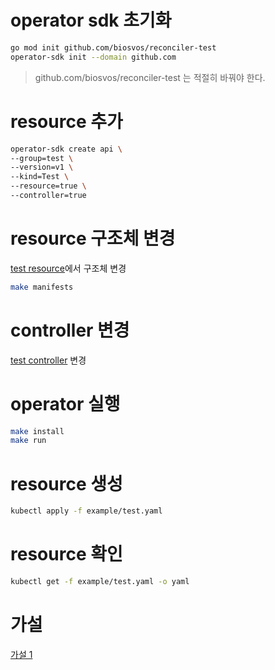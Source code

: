 # operator sdk 초기화
```bash
go mod init github.com/biosvos/reconciler-test
operator-sdk init --domain github.com
```
> github.com/biosvos/reconciler-test 는 적절히 바꿔야 한다.

# resource 추가
```bash
operator-sdk create api \
--group=test \
--version=v1 \
--kind=Test \
--resource=true \
--controller=true
```

# resource 구조체 변경
[test resource](api/v1/test_types.go)에서 구조체 변경
```bash
make manifests
```

# controller 변경
[test controller](controllers/test_controller.go) 변경

# operator 실행
```bash
make install
make run
```

# resource 생성
```bash
kubectl apply -f example/test.yaml
```

# resource 확인
```bash
kubectl get -f example/test.yaml -o yaml
```

# 가설
[가설 1](hypothesis1.md)